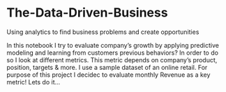 # The-Data-Driven-Business
Using analytics to find business problems and create opportunities 

In this notebook I try to evaluate company’s growth by applying predictive modeling and learning from customers previous behaviors? In order to do so I look at different metrics. This metric depends on company’s product, position, targets & more. I use a sample dataset of an online retail. For purpose of this project I decidec to evaluate monthly Revenue as a key metric! Lets do it...
